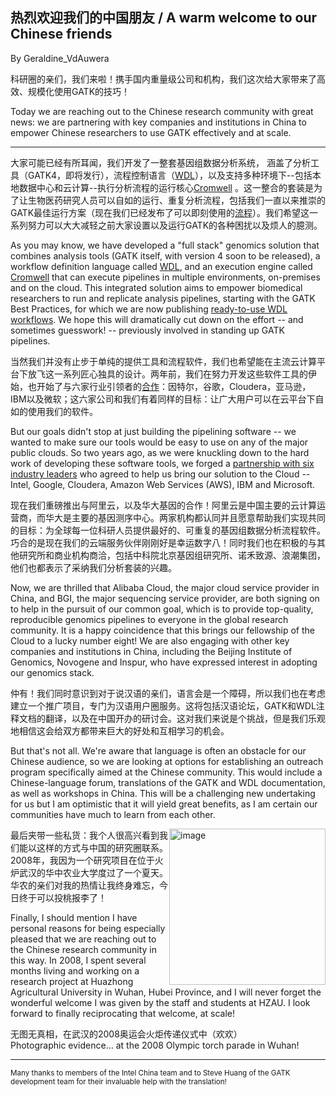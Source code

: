 ## 热烈欢迎我们的中国朋友 / A warm welcome to our Chinese friends

By Geraldine_VdAuwera

<p>科研圈的亲们，我们来啦！携手国内重量级公司和机构，我们这次给大家带来了高效、规模化使用GATK的技巧！</p>

<p>Today we are reaching out to the Chinese research community with great news: we are partnering with key companies and institutions in China to empower Chinese researchers to use GATK effectively and at scale.</p>

<hr></hr><p>大家可能已经有所耳闻，我们开发了一整套基因组数据分析系统， 涵盖了分析工具（GATK4，即将发行），流程控制语言（<a rel="nofollow" href="https://software.broadinstitute.org/wdl/">WDL</a>），以及支持多种环境下--包括本地数据中心和云计算--执行分析流程的运行核心<a rel="nofollow" href="https://github.com/broadinstitute/cromwell">Cromwell</a> 。这一整合的套装是为了让生物医药研究人员可以自如的运行、重复分析流程，包括我们一直以来推崇的GATK最佳运行方案（现在我们已经发布了可以即刻使用的<a rel="nofollow" href="https://github.com/broadinstitute/wdl/tree/develop/scripts">流程</a>）。我们希望这一系列努力可以大大减轻之前大家设置以及运行GATK的各种困扰以及烦人的臆测。</p>

<p>As you may know, we have developed a "full stack" genomics solution that combines analysis tools (GATK itself, with version 4 soon to be released), a workflow definition language called <a rel="nofollow" href="https://software.broadinstitute.org/wdl/">WDL</a>, and an execution engine called <a rel="nofollow" href="https://github.com/broadinstitute/cromwell">Cromwell</a> that can execute pipelines in multiple environments, on-premises and on the cloud. This integrated solution aims to empower biomedical researchers to run and replicate analysis pipelines, starting with the GATK Best Practices, for which we are now publishing <a rel="nofollow" href="https://github.com/broadinstitute/wdl/tree/develop/scripts">ready-to-use WDL workflows</a>. We hope this will dramatically cut down on the effort -- and sometimes guesswork! -- previously involved in standing up GATK pipelines.</p>

<p>当然我们并没有止步于单纯的提供工具和流程软件，我们也希望能在主流云计算平台下放飞这一系列匠心独具的设计。两年前，我们在努力开发这些软件工具的伊始，也开始了与六家行业引领者的<a rel="nofollow" href="https://www.broadinstitute.org/news/8066">合作</a>：因特尔，谷歌，Cloudera，亚马逊，IBM以及微软；这六家公司和我们有着同样的目标：让广大用户可以在云平台下自如的使用我们的软件。</p>

<p>But our goals didn't stop at just building the pipelining software -- we wanted to make sure our tools would be easy to use on any of the major public clouds. So two years ago, as we were knuckling down to the hard work of developing these software tools, we forged a <a rel="nofollow" href="https://www.broadinstitute.org/news/8066">partnership with six industry leaders</a> who agreed to help us bring our solution to the Cloud -- Intel, Google, Cloudera, Amazon Web Services (AWS), IBM and Microsoft.</p>

<p>现在我们重磅推出与阿里云，以及华大基因的合作！阿里云是中国主要的云计算运营商，而华大是主要的基因测序中心。两家机构都认同并且愿意帮助我们实现共同的目标：为全球每一位科研人员提供最好的、可重复的基因组数据分析流程软件。巧合的是现在我们的云端服务伙伴刚刚好是幸运数字八！同时我们也在积极的与其他研究所和商业机构商洽，包括中科院北京基因组研究所、诺禾致源、浪潮集团，他们也都表示了采纳我们分析套装的兴趣。</p>

<p>Now, we are thrilled that Alibaba Cloud, the major cloud service provider in China, and BGI, the major sequencing service provider, are both signing on to help in the pursuit of our common goal, which is to provide top-quality, reproducible genomics pipelines to everyone in the global research community. It is a happy coincidence that this brings our fellowship of the Cloud to a lucky number eight! We are also engaging with other key companies and institutions in China, including the Beijing Institute of Genomics, Novogene and Inspur, who have expressed interest in adopting our genomics stack.</p>

<p>仲有！我们同时意识到对于说汉语的亲们，语言会是一个障碍，所以我们也在考虑建立一个推广项目，专门为汉语用户圈服务。这将包括汉语论坛，GATK和WDL注释文档的翻译，以及在中国开办的研讨会。这对我们来说是个挑战，但是我们乐观地相信这会给双方都带来巨大的好处和互相学习的机会。</p>

<p>But that's not all. We're aware that language is often an obstacle for our Chinese audience, so we are looking at options for establishing an outreach program specifically aimed at the Chinese community. This would include a Chinese-language forum, translations of the GATK and WDL documentation, as well as workshops in China. This will be a challenging new undertaking for us but I am optimistic that it will yield great benefits, as I am certain our communities have much to learn from each other.</p>

<p><a rel="nofollow" href="https://us.v-cdn.net/5019796/uploads/FileUpload/dc/79070e11224dd7d33695bc6158fdd9.jpg"><img src="https://us.v-cdn.net/5019796/uploads/FileUpload/dc/79070e11224dd7d33695bc6158fdd9.jpg" height="250" border="none" alt="image" style="float: right;" class="embedImage-img importedEmbed-img"></img></a>最后夹带一些私货：我个人很高兴看到我们能以这样的方式与中国的研究圈联系。2008年，我因为一个研究项目在位于火炉武汉的华中农业大学度过了一个夏天。华农的亲们对我的热情让我终身难忘，今日终于可以投桃报李了！</p>

<p>Finally, I should mention I have personal reasons for being especially pleased that we are reaching out to the Chinese research community in this way. In 2008, I spent several months living and working on a research project at Huazhong Agricultural University in Wuhan, Hubei Province, and I will never forget the wonderful welcome I was given by the staff and students at HZAU. I look forward to finally reciprocating that welcome, at scale!</p>

<p>无图无真相，在武汉的2008奥运会火炬传递仪式中（欢欢）<br>
Photographic evidence… at the 2008 Olympic torch parade in Wuhan!</p>

<hr></hr><p><small>Many thanks to members of the Intel China team  and to Steve Huang of the GATK development team for their invaluable help with the translation!</small></p>
